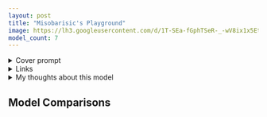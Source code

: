 ```yaml
---
layout: post
title: "Misobarisic's Playground"
image: https://lh3.googleusercontent.com/d/1T-SEa-fGphTSeR-_-wV8ix1x5EtaecKq
model_count: 7
---
```


<details><summary>Cover prompt</summary>
<pre>
.
</pre>
</details>
<details><summary>Links</summary>

</details>
<details><summary>My thoughts about this model</summary>

</details>

## Model Comparisons